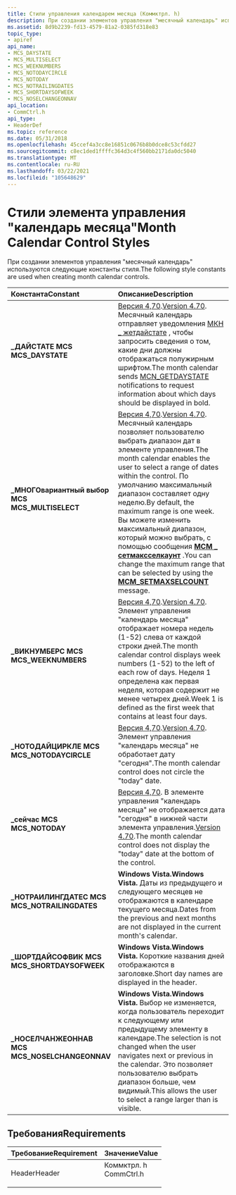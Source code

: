 ```yaml
---
title: Стили управления календарем месяца (Коммктрл. h)
description: При создании элементов управления "месячный календарь" используются следующие константы стиля.
ms.assetid: 8d9b2239-fd13-4579-81a2-0385fd318e83
topic_type:
- apiref
api_name:
- MCS_DAYSTATE
- MCS_MULTISELECT
- MCS_WEEKNUMBERS
- MCS_NOTODAYCIRCLE
- MCS_NOTODAY
- MCS_NOTRAILINGDATES
- MCS_SHORTDAYSOFWEEK
- MCS_NOSELCHANGEONNAV
api_location:
- CommCtrl.h
api_type:
- HeaderDef
ms.topic: reference
ms.date: 05/31/2018
ms.openlocfilehash: 45ccef4a3cc8e16851c0676b8b0dce8c53cfdd27
ms.sourcegitcommit: c8ec1ded1ffffc364d3c4f560bb2171da0dc5040
ms.translationtype: MT
ms.contentlocale: ru-RU
ms.lasthandoff: 03/22/2021
ms.locfileid: "105648629"
---
```

# <a name="month-calendar-control-styles"></a><span data-ttu-id="83358-103">Стили элемента управления "календарь месяца"</span><span class="sxs-lookup"><span data-stu-id="83358-103">Month Calendar Control Styles</span></span>

<span data-ttu-id="83358-104">При создании элементов управления "месячный календарь" используются следующие константы стиля.</span><span class="sxs-lookup"><span data-stu-id="83358-104">The following style constants are used when creating month calendar controls.</span></span>



| <span data-ttu-id="83358-105">Константа</span><span class="sxs-lookup"><span data-stu-id="83358-105">Constant</span></span>                                                                                                                                                                           | <span data-ttu-id="83358-106">Описание</span><span class="sxs-lookup"><span data-stu-id="83358-106">Description</span></span>                                                                                                                                                                                                                                                                                                          |
|:-----------------------------------------------------------------------------------------------------------------------------------------------------------------------------------|:---------------------------------------------------------------------------------------------------------------------------------------------------------------------------------------------------------------------------------------------------------------------------------------------------------------------|
| <span id="MCS_DAYSTATE"></span><span id="mcs_daystate"></span><dl> <span data-ttu-id="83358-107"><dt>**\_ДАЙСТАТЕ MCS**</dt></span><span class="sxs-lookup"><span data-stu-id="83358-107"><dt>**MCS\_DAYSTATE**</dt></span></span> </dl>                         | <span data-ttu-id="83358-108">[Версия 4,70](common-control-versions.md).</span><span class="sxs-lookup"><span data-stu-id="83358-108">[Version 4.70](common-control-versions.md).</span></span> <span data-ttu-id="83358-109">Месячный календарь отправляет уведомления [МКН \_ жетдайстате](mcn-getdaystate.md) , чтобы запросить сведения о том, какие дни должны отображаться полужирным шрифтом.</span><span class="sxs-lookup"><span data-stu-id="83358-109">The month calendar sends [MCN\_GETDAYSTATE](mcn-getdaystate.md) notifications to request information about which days should be displayed in bold.</span></span><br/>                                                                                                          |
| <span id="MCS_MULTISELECT"></span><span id="mcs_multiselect"></span><dl> <span data-ttu-id="83358-110"><dt>**\_МНОГОвариантный выбор MCS**</dt></span><span class="sxs-lookup"><span data-stu-id="83358-110"><dt>**MCS\_MULTISELECT**</dt></span></span> </dl>                | <span data-ttu-id="83358-111">[Версия 4,70](common-control-versions.md).</span><span class="sxs-lookup"><span data-stu-id="83358-111">[Version 4.70](common-control-versions.md).</span></span> <span data-ttu-id="83358-112">Месячный календарь позволяет пользователю выбрать диапазон дат в элементе управления.</span><span class="sxs-lookup"><span data-stu-id="83358-112">The month calendar enables the user to select a range of dates within the control.</span></span> <span data-ttu-id="83358-113">По умолчанию максимальный диапазон составляет одну неделю.</span><span class="sxs-lookup"><span data-stu-id="83358-113">By default, the maximum range is one week.</span></span> <span data-ttu-id="83358-114">Вы можете изменить максимальный диапазон, который можно выбрать, с помощью сообщения [**MCM \_ сетмаксселкаунт**](mcm-setmaxselcount.md) .</span><span class="sxs-lookup"><span data-stu-id="83358-114">You can change the maximum range that can be selected by using the [**MCM\_SETMAXSELCOUNT**](mcm-setmaxselcount.md) message.</span></span> <br/> |
| <span id="MCS_WEEKNUMBERS"></span><span id="mcs_weeknumbers"></span><dl> <span data-ttu-id="83358-115"><dt>**\_ВИКНУМБЕРС MCS**</dt></span><span class="sxs-lookup"><span data-stu-id="83358-115"><dt>**MCS\_WEEKNUMBERS**</dt></span></span> </dl>                | <span data-ttu-id="83358-116">[Версия 4,70](common-control-versions.md).</span><span class="sxs-lookup"><span data-stu-id="83358-116">[Version 4.70](common-control-versions.md).</span></span> <span data-ttu-id="83358-117">Элемент управления "календарь месяца" отображает номера недель (1-52) слева от каждой строки дней.</span><span class="sxs-lookup"><span data-stu-id="83358-117">The month calendar control displays week numbers (1-52) to the left of each row of days.</span></span> <span data-ttu-id="83358-118">Неделя 1 определена как первая неделя, которая содержит не менее четырех дней.</span><span class="sxs-lookup"><span data-stu-id="83358-118">Week 1 is defined as the first week that contains at least four days.</span></span> <br/>                                                                                              |
| <span id="MCS_NOTODAYCIRCLE"></span><span id="mcs_notodaycircle"></span><dl> <span data-ttu-id="83358-119"><dt>**\_НОТОДАЙЦИРКЛЕ MCS**</dt></span><span class="sxs-lookup"><span data-stu-id="83358-119"><dt>**MCS\_NOTODAYCIRCLE**</dt></span></span> </dl>          | <span data-ttu-id="83358-120">[Версия 4,70](common-control-versions.md).</span><span class="sxs-lookup"><span data-stu-id="83358-120">[Version 4.70](common-control-versions.md).</span></span> <span data-ttu-id="83358-121">Элемент управления "календарь месяца" не обработает дату "сегодня".</span><span class="sxs-lookup"><span data-stu-id="83358-121">The month calendar control does not circle the "today" date.</span></span> <br/>                                                                                                                                                                                                |
| <span id="MCS_NOTODAY"></span><span id="mcs_notoday"></span><dl> <span data-ttu-id="83358-122"><dt>**\_сейчас MCS**</dt></span><span class="sxs-lookup"><span data-stu-id="83358-122"><dt>**MCS\_NOTODAY**</dt></span></span> </dl>                            | <span data-ttu-id="83358-123">[Версия 4,70](common-control-versions.md). В элементе управления "календарь месяца" не отображается дата "сегодня" в нижней части элемента управления.</span><span class="sxs-lookup"><span data-stu-id="83358-123">[Version 4.70](common-control-versions.md).The month calendar control does not display the "today" date at the bottom of the control.</span></span> <br/>                                                                                                                                                                   |
| <span id="MCS_NOTRAILINGDATES"></span><span id="mcs_notrailingdates"></span><dl> <span data-ttu-id="83358-124"><dt>**\_НОТРАИЛИНГДАТЕС MCS**</dt></span><span class="sxs-lookup"><span data-stu-id="83358-124"><dt>**MCS\_NOTRAILINGDATES**</dt></span></span> </dl>    | <span data-ttu-id="83358-125">**Windows Vista.**</span><span class="sxs-lookup"><span data-stu-id="83358-125">**Windows Vista.**</span></span> <span data-ttu-id="83358-126">Даты из предыдущего и следующего месяцев не отображаются в календаре текущего месяца.</span><span class="sxs-lookup"><span data-stu-id="83358-126">Dates from the previous and next months are not displayed in the current month's calendar.</span></span><br/>                                                                                                                                                                                              |
| <span id="MCS_SHORTDAYSOFWEEK"></span><span id="mcs_shortdaysofweek"></span><dl> <span data-ttu-id="83358-127"><dt>**\_ШОРТДАЙСОФВИК MCS**</dt></span><span class="sxs-lookup"><span data-stu-id="83358-127"><dt>**MCS\_SHORTDAYSOFWEEK**</dt></span></span> </dl>    | <span data-ttu-id="83358-128">**Windows Vista.**</span><span class="sxs-lookup"><span data-stu-id="83358-128">**Windows Vista.**</span></span> <span data-ttu-id="83358-129">Короткие названия дней отображаются в заголовке.</span><span class="sxs-lookup"><span data-stu-id="83358-129">Short day names are displayed in the header.</span></span><br/>                                                                                                                                                                                                                                            |
| <span id="MCS_NOSELCHANGEONNAV"></span><span id="mcs_noselchangeonnav"></span><dl> <span data-ttu-id="83358-130"><dt>**\_НОСЕЛЧАНЖЕОННАВ MCS**</dt></span><span class="sxs-lookup"><span data-stu-id="83358-130"><dt>**MCS\_NOSELCHANGEONNAV**</dt></span></span> </dl> | <span data-ttu-id="83358-131">**Windows Vista.**</span><span class="sxs-lookup"><span data-stu-id="83358-131">**Windows Vista.**</span></span> <span data-ttu-id="83358-132">Выбор не изменяется, когда пользователь переходит к следующему или предыдущему элементу в календаре.</span><span class="sxs-lookup"><span data-stu-id="83358-132">The selection is not changed when the user navigates next or previous in the calendar.</span></span> <span data-ttu-id="83358-133">Это позволяет пользователю выбрать диапазон больше, чем видимый.</span><span class="sxs-lookup"><span data-stu-id="83358-133">This allows the user to select a range larger than is visible.</span></span><br/>                                                                                                                                  |



## <a name="requirements"></a><span data-ttu-id="83358-134">Требования</span><span class="sxs-lookup"><span data-stu-id="83358-134">Requirements</span></span>



| <span data-ttu-id="83358-135">Требование</span><span class="sxs-lookup"><span data-stu-id="83358-135">Requirement</span></span> | <span data-ttu-id="83358-136">Значение</span><span class="sxs-lookup"><span data-stu-id="83358-136">Value</span></span> |
|-------------------|---------------------------------------------------------------------------------------|
| <span data-ttu-id="83358-137">Header</span><span class="sxs-lookup"><span data-stu-id="83358-137">Header</span></span><br/> | <dl> <span data-ttu-id="83358-138"><dt>Коммктрл. h</dt></span><span class="sxs-lookup"><span data-stu-id="83358-138"><dt>CommCtrl.h</dt></span></span> </dl> |



 

 





